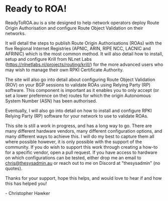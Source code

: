# Ready to ROA!

ReadyToROA.au is a site designed to help network operators deploy Route Origin Authorisation and configure Route Object Validation on their networks.

It will detail the steps to publish Route Origin Authorisations (ROAs) with the five Regional Internet Registries (APNIC, ARIN, RIPE NCC, LACNIC and AFRINIC) which is the most common method. It will also detail how to install, setup and configure Krill from NLnet Labs (https://nlnetlabs.nl/projects/routing/krill/) for the more advanced users who may wish to manage their own RPKI Certificate Authority.

The site will also go into detail about configuring Route Object Validation (ROV) on your BGP sessions to validate ROAs using Relying Party (RP) software. This component is important as it enables you to only accept (or set a lower preference on the) routes for which the origin Autonomous System Number (ASN) has been authorised.

Eventually, I will also go into detail on how to install and configure RPKI Relying Party (RP) software for your network to use to validate ROAs.

This site is still a work in progress, and has a long way to go. There are many different hardware vendors, many different configuration options, and many different ways to achieve this. I will do my best to capture them all where possible however, it is only possible with the support of the community. If you do wish to support this work through creating a how-to for a specific vendor, open a pull request. If you have access to hardware on which configurations can be tested, either drop me an email to chris@thesysadmin.au or reach out to me on Discord at "thesysadmin" (no quotes).

Thanks for your support, hope this helps, and would love to hear if and how this has helped you!

\- Christopher Hawker